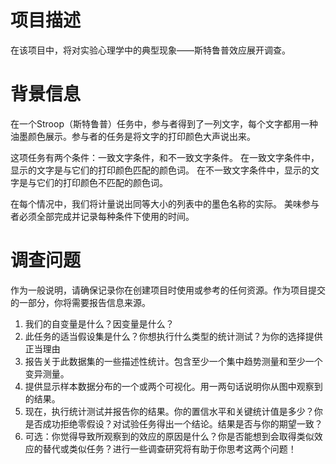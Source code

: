 # 项目描述

在该项目中，将对实验心理学中的典型现象——斯特鲁普效应展开调查。

# 背景信息

在一个Stroop（斯特鲁普）任务中，参与者得到了一列文字，每个文字都用一种油墨颜色展示。参与者的任务是将文字的打印颜色大声说出来。

这项任务有两个条件：一致文字条件，和不一致文字条件。
在一致文字条件中，显示的文字是与它们的打印颜色匹配的颜色词。
在不一致文字条件中，显示的文字是与它们的打印颜色不匹配的颜色词。

在每个情况中，我们将计量说出同等大小的列表中的墨色名称的实际。
美味参与者必须全部完成并记录每种条件下使用的时间。

# 调查问题

作为一般说明，请确保记录你在创建项目时使用或参考的任何资源。作为项目提交的一部分，你将需要报告信息来源。

1.	我们的自变量是什么？因变量是什么？
2.	此任务的适当假设集是什么？你想执行什么类型的统计测试？为你的选择提供正当理由
3.	报告关于此数据集的一些描述性统计。包含至少一个集中趋势测量和至少一个变异测量。
4.	提供显示样本数据分布的一个或两个可视化。用一两句话说明你从图中观察到的结果。
5.	现在，执行统计测试并报告你的结果。你的置信水平和关键统计值是多少？你是否成功拒绝零假设？对试验任务得出一个结论。结果是否与你的期望一致？
6.	可选：你觉得导致所观察到的效应的原因是什么？你是否能想到会取得类似效应的替代或类似任务？进行一些调查研究将有助于你思考这两个问题！



